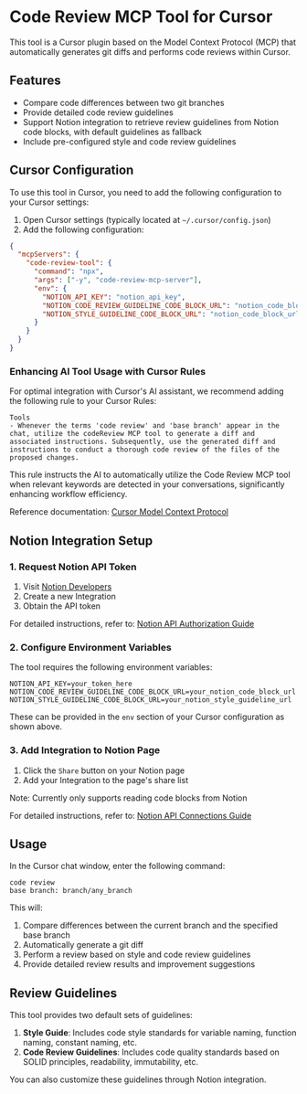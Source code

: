 # Code Review MCP Tool for Cursor

This tool is a Cursor plugin based on the Model Context Protocol (MCP) that automatically generates git diffs and performs code reviews within Cursor.

## Features

- Compare code differences between two git branches
- Provide detailed code review guidelines
- Support Notion integration to retrieve review guidelines from Notion code blocks, with default guidelines as fallback
- Include pre-configured style and code review guidelines

## Cursor Configuration

To use this tool in Cursor, you need to add the following configuration to your Cursor settings:

1. Open Cursor settings (typically located at `~/.cursor/config.json`)
2. Add the following configuration:

```json
{
  "mcpServers": {
    "code-review-tool": {
      "command": "npx",
      "args": ["-y", "code-review-mcp-server"],
      "env": {
        "NOTION_API_KEY": "notion_api_key",
        "NOTION_CODE_REVIEW_GUIDELINE_CODE_BLOCK_URL": "notion_code_block_url_here",
        "NOTION_STYLE_GUIDELINE_CODE_BLOCK_URL": "notion_code_block_url_here"
      }
    }
  }
}
```

### Enhancing AI Tool Usage with Cursor Rules

For optimal integration with Cursor's AI assistant, we recommend adding the following rule to your Cursor Rules:

```
Tools
- Whenever the terms 'code review' and 'base branch' appear in the chat, utilize the codeReview MCP tool to generate a diff and associated instructions. Subsequently, use the generated diff and instructions to conduct a thorough code review of the files of the proposed changes.
```

This rule instructs the AI to automatically utilize the Code Review MCP tool when relevant keywords are detected in your conversations, significantly enhancing workflow efficiency.

Reference documentation: [Cursor Model Context Protocol](https://docs.cursor.com/context/model-context-protocol)

## Notion Integration Setup

### 1. Request Notion API Token

1. Visit [Notion Developers](https://developers.notion.com/)
2. Create a new Integration
3. Obtain the API token

For detailed instructions, refer to: [Notion API Authorization Guide](https://developers.notion.com/docs/authorization#internal-integration-auth-flow-set-up)

### 2. Configure Environment Variables

The tool requires the following environment variables:

```
NOTION_API_KEY=your_token_here
NOTION_CODE_REVIEW_GUIDELINE_CODE_BLOCK_URL=your_notion_code_block_url
NOTION_STYLE_GUIDELINE_CODE_BLOCK_URL=your_notion_style_guideline_url
```

These can be provided in the `env` section of your Cursor configuration as shown above.

### 3. Add Integration to Notion Page

1. Click the `Share` button on your Notion page
2. Add your Integration to the page's share list

Note: Currently only supports reading code blocks from Notion

For detailed instructions, refer to: [Notion API Connections Guide](https://www.notion.com/help/add-and-manage-connections-with-the-api)

## Usage

In the Cursor chat window, enter the following command:

```
code review
base branch: branch/any_branch
```

This will:

1. Compare differences between the current branch and the specified base branch
2. Automatically generate a git diff
3. Perform a review based on style and code review guidelines
4. Provide detailed review results and improvement suggestions

## Review Guidelines

This tool provides two default sets of guidelines:

1. **Style Guide**: Includes code style standards for variable naming, function naming, constant naming, etc.
2. **Code Review Guidelines**: Includes code quality standards based on SOLID principles, readability, immutability, etc.

You can also customize these guidelines through Notion integration.
